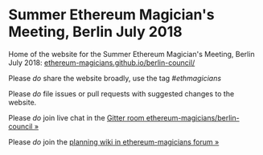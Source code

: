 # Summer Ethereum Magician's Meeting, Berlin July 2018

Home of the website for the Summer Ethereum Magician's Meeting, Berlin July 2018: [ethereum-magicians.github.io/berlin-council/](https://ethereum-magicians.github.io/berlin-council/)

Please _do_ share the website broadly, use the tag _#ethmagicians_

Please _do_ file issues or pull requests with suggested changes to the website.

Please _do_ join live chat in the [Gitter room ethereum-magicians/berlin-council »](https://gitter.im/ethereum-magicians/berlin-council)

Please _do_ join the [planning wiki in ethereum-magicians forum »](https://ethereum-magicians.org/t/berlin-council-planning-wiki-feedback/325)
